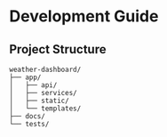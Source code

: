 # Development Guide

## Project Structure

```
weather-dashboard/
├── app/
│   ├── api/
│   ├── services/
│   ├── static/
│   └── templates/
├── docs/
└── tests/
```
